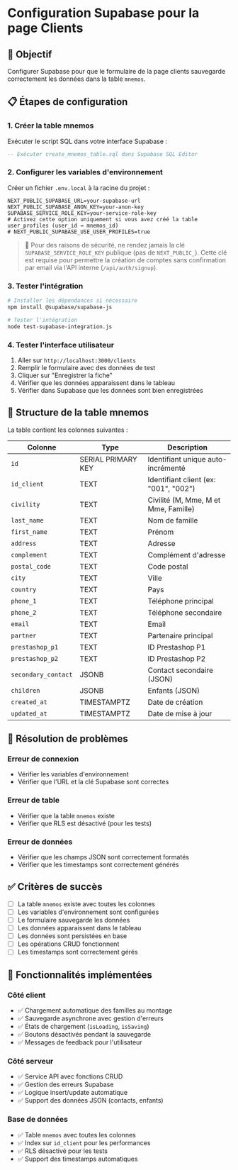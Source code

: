 # Configuration Supabase pour la page Clients

## 🎯 Objectif
Configurer Supabase pour que le formulaire de la page clients sauvegarde correctement les données dans la table `mnemos`.

## 📋 Étapes de configuration

### 1. Créer la table mnemos
Exécuter le script SQL dans votre interface Supabase :

```sql
-- Exécuter create_mnemos_table.sql dans Supabase SQL Editor
```

### 2. Configurer les variables d'environnement
Créer un fichier `.env.local` à la racine du projet :

```env
NEXT_PUBLIC_SUPABASE_URL=your-supabase-url
NEXT_PUBLIC_SUPABASE_ANON_KEY=your-anon-key
SUPABASE_SERVICE_ROLE_KEY=your-service-role-key
# Activez cette option uniquement si vous avez créé la table user_profiles (user_id ↔ mnemos_id)
# NEXT_PUBLIC_SUPABASE_USE_USER_PROFILES=true
```

> 🔐 Pour des raisons de sécurité, ne rendez jamais la clé `SUPABASE_SERVICE_ROLE_KEY` publique (pas de `NEXT_PUBLIC_`). Cette clé est requise pour permettre la création de comptes sans confirmation par email via l'API interne (`/api/auth/signup`).

### 3. Tester l'intégration
```bash
# Installer les dépendances si nécessaire
npm install @supabase/supabase-js

# Tester l'intégration
node test-supabase-integration.js
```

### 4. Tester l'interface utilisateur
1. Aller sur `http://localhost:3000/clients`
2. Remplir le formulaire avec des données de test
3. Cliquer sur "Enregistrer la fiche"
4. Vérifier que les données apparaissent dans le tableau
5. Vérifier dans Supabase que les données sont bien enregistrées

## 🔧 Structure de la table mnemos

La table contient les colonnes suivantes :

| Colonne | Type | Description |
|---------|------|-------------|
| `id` | SERIAL PRIMARY KEY | Identifiant unique auto-incrémenté |
| `id_client` | TEXT | Identifiant client (ex: "001", "002") |
| `civility` | TEXT | Civilité (M, Mme, M et Mme, Famille) |
| `last_name` | TEXT | Nom de famille |
| `first_name` | TEXT | Prénom |
| `address` | TEXT | Adresse |
| `complement` | TEXT | Complément d'adresse |
| `postal_code` | TEXT | Code postal |
| `city` | TEXT | Ville |
| `country` | TEXT | Pays |
| `phone_1` | TEXT | Téléphone principal |
| `phone_2` | TEXT | Téléphone secondaire |
| `email` | TEXT | Email |
| `partner` | TEXT | Partenaire principal |
| `prestashop_p1` | TEXT | ID Prestashop P1 |
| `prestashop_p2` | TEXT | ID Prestashop P2 |
| `secondary_contact` | JSONB | Contact secondaire (JSON) |
| `children` | JSONB | Enfants (JSON) |
| `created_at` | TIMESTAMPTZ | Date de création |
| `updated_at` | TIMESTAMPTZ | Date de mise à jour |

## 🚨 Résolution de problèmes

### Erreur de connexion
- Vérifier les variables d'environnement
- Vérifier que l'URL et la clé Supabase sont correctes

### Erreur de table
- Vérifier que la table `mnemos` existe
- Vérifier que RLS est désactivé (pour les tests)

### Erreur de données
- Vérifier que les champs JSON sont correctement formatés
- Vérifier que les timestamps sont correctement générés

## ✅ Critères de succès
- [ ] La table `mnemos` existe avec toutes les colonnes
- [ ] Les variables d'environnement sont configurées
- [ ] Le formulaire sauvegarde les données
- [ ] Les données apparaissent dans le tableau
- [ ] Les données sont persistées en base
- [ ] Les opérations CRUD fonctionnent
- [ ] Les timestamps sont correctement gérés

## 🔄 Fonctionnalités implémentées

### Côté client
- ✅ Chargement automatique des familles au montage
- ✅ Sauvegarde asynchrone avec gestion d'erreurs
- ✅ États de chargement (`isLoading`, `isSaving`)
- ✅ Boutons désactivés pendant la sauvegarde
- ✅ Messages de feedback pour l'utilisateur

### Côté serveur
- ✅ Service API avec fonctions CRUD
- ✅ Gestion des erreurs Supabase
- ✅ Logique insert/update automatique
- ✅ Support des données JSON (contacts, enfants)

### Base de données
- ✅ Table `mnemos` avec toutes les colonnes
- ✅ Index sur `id_client` pour les performances
- ✅ RLS désactivé pour les tests
- ✅ Support des timestamps automatiques
